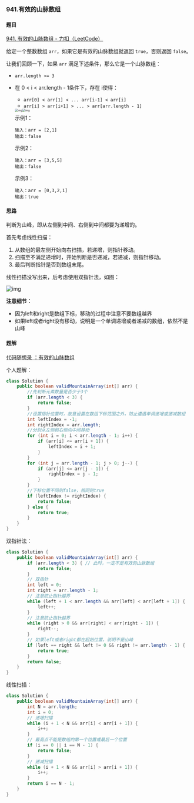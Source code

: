 ### 941.有效的山脉数组

#### 题目

[941. 有效的山脉数组 - 力扣（LeetCode）](https://leetcode.cn/problems/valid-mountain-array/description/)

给定一个整数数组 `arr`，如果它是有效的山脉数组就返回 `true`，否则返回 `false`。

让我们回顾一下，如果 `arr` 满足下述条件，那么它是一个山脉数组：

- `arr.length >= 3`

- 在 0 < i < arr.length - 1条件下，存在 i使得：

  - `arr[0] < arr[1] < ... arr[i-1] < arr[i] `
  - `arr[i] > arr[i+1] > ... > arr[arr.length - 1]`

  <img src="https://assets.leetcode.com/uploads/2019/10/20/hint_valid_mountain_array.png" alt="img" style="zoom: 50%;float:left" />

  <img src="https://assets.leetcode.com/uploads/2019/10/20/hint_valid_mountain_array.png" alt="img" style="zoom: 50%;float:left" />

  示例1：

  ```
  输入：arr = [2,1]
  输出：false
  ```

  示例2：

  ```
  输入：arr = [3,5,5]
  输出：false
  ```

  示例3：

  ```
  输入：arr = [0,3,2,1]
  输出：true
  ```

  

#### 思路

判断为山峰，即从左侧到中间、右侧到中间都要为递增的。

首先考虑线性扫描：

1. 从数组的最左侧开始向右扫描，若递增，则指针移动。
2. 扫描至不满足递增时，开始判断是否递减，若递减，则指针移动。
3. 最后判断指针是否到数组末尾。

线性扫描没写出来，后考虑使用双指针法，如图：

![img](https://code-thinking.cdn.bcebos.com/pics/941.%E6%9C%89%E6%95%88%E7%9A%84%E5%B1%B1%E8%84%89%E6%95%B0%E7%BB%84.png)

**注意细节：**

- 因为left和right是数组下标，移动的过程中注意不要数组越界
- 如果left或者right没有移动，说明是一个单调递增或者递减的数组，依然不是山峰

#### 题解

[代码随想录 ：有效的山脉数组](https://www.programmercarl.com/0941.有效的山脉数组.html#思路)

个人题解：

```java
class Solution {
    public boolean validMountainArray(int[] arr) {
        //先判断元素数量是否少于3个
        if (arr.length < 3) {
            return false;
        }
        //设置指针位置时，故意设置在数组下标范围之外，防止遭遇单调递增或递减数组
        int leftIndex = -1;
        int rightIndex = arr.length;
        //分别从左侧和右侧向中间移动
        for (int i = 0; i < arr.length - 1; i++) {
            if (arr[i] <= arr[i + 1]) {
                leftIndex = i + 1;
            }
        }
        for (int j = arr.length - 1; j > 0; j--) {
            if (arr[j] <= arr[j - 1]) {
                rightIndex = j - 1;
            }
        }
        //下标位置不同则false，相同则true
        if (leftIndex != rightIndex) {
            return false;
        } else {
            return true;
        }
    }
}
```

双指针法：

```java
class Solution {
    public boolean validMountainArray(int[] arr) {
        if (arr.length < 3) { // 此时，一定不是有效的山脉数组
            return false;
        }
        // 双指针
        int left = 0;
        int right = arr.length - 1;
        // 注意防止指针越界
        while (left + 1 < arr.length && arr[left] < arr[left + 1]) {
            left++;
        }
        // 注意防止指针越界
        while (right > 0 && arr[right] < arr[right - 1]) {
            right--;
        }
        // 如果left或者right都在起始位置，说明不是山峰
        if (left == right && left != 0 && right != arr.length - 1) {
            return true;
        }
        return false;
    }
}
```

线性扫描：

```java
class Solution {
    public boolean validMountainArray(int[] arr) {
        int N = arr.length;
        int i = 0;
        // 递增扫描
        while (i + 1 < N && arr[i] < arr[i + 1]) {
            i++;
        }
        // 最高点不能是数组的第一个位置或最后一个位置
        if (i == 0 || i == N - 1) {
            return false;
        }
        // 递减扫描
        while (i + 1 < N && arr[i] > arr[i + 1]) {
            i++;
        }
        return i == N - 1;
    }
}
```

